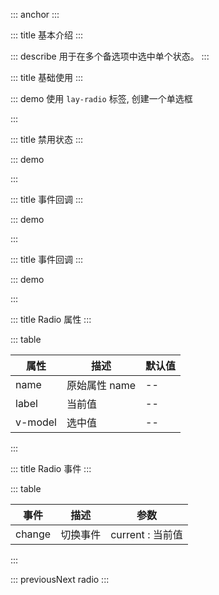 ::: anchor
:::

::: title 基本介绍
:::

::: describe 用于在多个备选项中选中单个状态。
:::

::: title 基础使用
:::

::: demo 使用 `lay-radio` 标签, 创建一个单选框

<template>
    <lay-radio v-model="selected1" name="action" label="1">写作</lay-radio>
    <lay-radio v-model="selected1" name="action" label="2">画画</lay-radio>
    <lay-radio v-model="selected1" name="action" label="3">运动</lay-radio>
</template>

<script>
import { ref } from 'vue'

export default {
  setup() {

    const selected1 = ref("1");

    return {
        selected1
    }
  }
}
</script>

:::

::: title 禁用状态
:::

::: demo

<template>
    <lay-radio v-model="selected2" name="action" label="1">写作</lay-radio>
    <lay-radio v-model="selected2" name="action" label="2">画画</lay-radio>
    <lay-radio v-model="selected2" name="action" label="3">运动</lay-radio>
    <lay-radio v-model="selected2" name="action" label="4" :disabled="disabled">禁用</lay-radio>
</template>

<script>
import { ref } from 'vue'

export default {
  setup() {

    const disabled = ref(true);
    const selected2 = ref("1");

    return {
        disabled,
        selected2
    }
  }
}
</script>

:::

::: title 事件回调
:::

::: demo

<template>
    <lay-radio v-model="selected3" name="action" label="1" @change="change">写作</lay-radio>
    <lay-radio v-model="selected3" name="action" label="2" @change="change">画画</lay-radio>
    <lay-radio v-model="selected3" name="action" label="3" @change="change">运动</lay-radio>
</template>

<script>
import { ref } from 'vue'

export default {
  setup() {

    const selected3 = ref("1");
    const change = function( current ) {
        console.log("当前值:" + current)
    }
    return {
        selected3,
        change
    }
  }
}
</script>

:::

::: title 事件回调
:::

::: demo

<template>
    <lay-radio-group v-model="selected4" @change="change4">
      <lay-radio name="action" label="1">写作</lay-radio>
      <lay-radio name="action" label="2">画画</lay-radio>
      <lay-radio name="action" label="3">运动</lay-radio>
    </lay-radio-group>
</template>

<script>
import { ref } from 'vue'

export default {
  setup() {

    const selected4 = ref("1");
    const change4 = function( current ) {
        console.log("当前值:" + current)
    }
    return {
        selected4,
        change4
    }
  }
}
</script>

:::

::: title Radio 属性
:::

::: table

| 属性    | 描述          | 默认值 |
| ------- | ------------- | ------ |
| name    | 原始属性 name | --     |
| label   | 当前值        | --     |
| v-model | 选中值        | --     |

:::

::: title Radio 事件
:::

::: table

| 事件   | 描述     | 参数             |
| ------ | -------- | ---------------- |
| change | 切换事件 | current : 当前值 |

:::

 

::: previousNext radio
:::